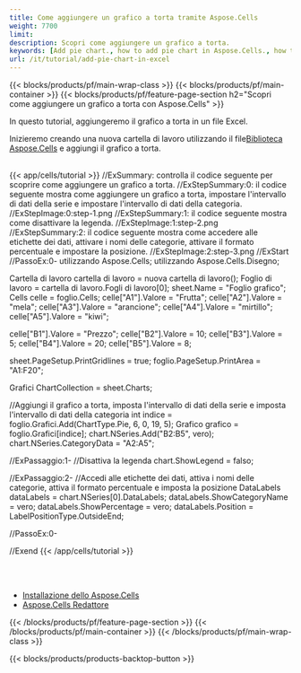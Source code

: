 ```yaml
---
title: Come aggiungere un grafico a torta tramite Aspose.Cells
weight: 7700
limit:
description: Scopri come aggiungere un grafico a torta.
keywords: [Add pie chart., how to add pie chart in Aspose.Cells., how to add pie chart using Aspose.Cells]
url: /it/tutorial/add-pie-chart-in-excel
---
```

{{< blocks/products/pf/main-wrap-class >}}
{{< blocks/products/pf/main-container >}}
{{< blocks/products/pf/feature-page-section h2="Scopri come aggiungere un grafico a torta con Aspose.Cells" >}}

<p>
In questo tutorial, aggiungeremo il grafico a torta in un file Excel.
</p>

<p>
 Inizieremo creando una nuova cartella di lavoro utilizzando il file<a href="https://www.nuget.org/packages/Aspose.Cells">Biblioteca Aspose.Cells</a> e aggiungi il grafico a torta.
</p>

<br />
{{< app/cells/tutorial >}}
//ExSummary: controlla il codice seguente per scoprire come aggiungere un grafico a torta.
//ExStepSummary:0: il codice seguente mostra come aggiungere un grafico a torta, impostare l'intervallo di dati della serie e impostare l'intervallo di dati della categoria.
//ExStepImage:0:step-1.png
//ExStepSummary:1: il codice seguente mostra come disattivare la legenda.
//ExStepImage:1:step-2.png
//ExStepSummary:2: il codice seguente mostra come accedere alle etichette dei dati, attivare i nomi delle categorie, attivare il formato percentuale e impostare la posizione.
//ExStepImage:2:step-3.png
//ExStart
//PassoEx:0-
utilizzando Aspose.Cells;
utilizzando Aspose.Cells.Disegno;

Cartella di lavoro cartella di lavoro = nuova cartella di lavoro();
Foglio di lavoro = cartella di lavoro.Fogli di lavoro[0];
sheet.Name = "Foglio grafico";
Cells celle = foglio.Cells;
celle["A1"].Valore = "Frutta";
celle["A2"].Valore = "mela";
celle["A3"].Valore = "arancione";
celle["A4"].Valore = "mirtillo";
celle["A5"].Valore = "kiwi";

celle["B1"].Valore = "Prezzo";
celle["B2"].Valore = 10;
celle["B3"].Valore = 5;
celle["B4"].Valore = 20;
celle["B5"].Valore = 8;

sheet.PageSetup.PrintGridlines = true;
foglio.PageSetup.PrintArea = "A1:F20";

Grafici ChartCollection = sheet.Charts;

//Aggiungi il grafico a torta, imposta l'intervallo di dati della serie e imposta l'intervallo di dati della categoria
int indice = foglio.Grafici.Add(ChartType.Pie, 6, 0, 19, 5);
Grafico grafico = foglio.Grafici[indice];
chart.NSeries.Add("B2:B5", vero);
chart.NSeries.CategoryData = "A2:A5";

//ExPassaggio:1-
//Disattiva la legenda
chart.ShowLegend = falso;

//ExPassaggio:2-
//Accedi alle etichette dei dati, attiva i nomi delle categorie, attiva il formato percentuale e imposta la posizione
DataLabels dataLabels = chart.NSeries[0].DataLabels;
dataLabels.ShowCategoryName = vero;
dataLabels.ShowPercentage = vero;
dataLabels.Position = LabelPositionType.OutsideEnd;

//PassoEx:0-

//Exend
{{< /app/cells/tutorial >}}
<br />

<br />
<br />
<div class="code-sample">
    <ul class="link-list">
        <li class="link-item"><a href="https://docs.aspose.com/cells/net/installation/">Installazione dello Aspose.Cells</a></li>
        <li class="link-item"><a href="https://products.aspose.app/cells/editor/">Aspose.Cells Redattore</a></li>
    </ul>
</div>

{{< /blocks/products/pf/feature-page-section >}}
{{< /blocks/products/pf/main-container >}}
{{< /blocks/products/pf/main-wrap-class >}}

{{< blocks/products/products-backtop-button >}}